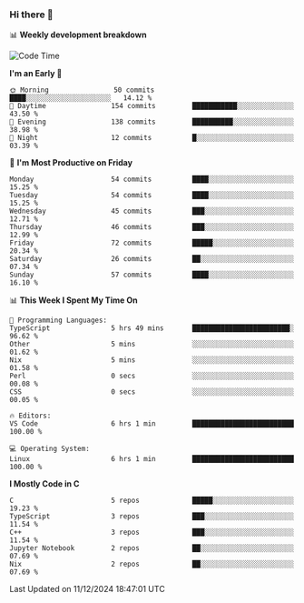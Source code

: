 ### Hi there 👋

📊 **Weekly development breakdown**
<!--START_SECTION:waka-->
![Code Time](http://img.shields.io/badge/Code%20Time-289%20hrs%2025%20mins-blue)

**I'm an Early 🐤** 

```text
🌞 Morning                50 commits          ████░░░░░░░░░░░░░░░░░░░░░   14.12 % 
🌆 Daytime                154 commits         ███████████░░░░░░░░░░░░░░   43.50 % 
🌃 Evening                138 commits         ██████████░░░░░░░░░░░░░░░   38.98 % 
🌙 Night                  12 commits          █░░░░░░░░░░░░░░░░░░░░░░░░   03.39 % 
```
📅 **I'm Most Productive on Friday** 

```text
Monday                   54 commits          ████░░░░░░░░░░░░░░░░░░░░░   15.25 % 
Tuesday                  54 commits          ████░░░░░░░░░░░░░░░░░░░░░   15.25 % 
Wednesday                45 commits          ███░░░░░░░░░░░░░░░░░░░░░░   12.71 % 
Thursday                 46 commits          ███░░░░░░░░░░░░░░░░░░░░░░   12.99 % 
Friday                   72 commits          █████░░░░░░░░░░░░░░░░░░░░   20.34 % 
Saturday                 26 commits          ██░░░░░░░░░░░░░░░░░░░░░░░   07.34 % 
Sunday                   57 commits          ████░░░░░░░░░░░░░░░░░░░░░   16.10 % 
```


📊 **This Week I Spent My Time On** 

```text
💬 Programming Languages: 
TypeScript               5 hrs 49 mins       ████████████████████████░   96.62 % 
Other                    5 mins              ░░░░░░░░░░░░░░░░░░░░░░░░░   01.62 % 
Nix                      5 mins              ░░░░░░░░░░░░░░░░░░░░░░░░░   01.58 % 
Perl                     0 secs              ░░░░░░░░░░░░░░░░░░░░░░░░░   00.08 % 
CSS                      0 secs              ░░░░░░░░░░░░░░░░░░░░░░░░░   00.05 % 

🔥 Editors: 
VS Code                  6 hrs 1 min         █████████████████████████   100.00 % 

💻 Operating System: 
Linux                    6 hrs 1 min         █████████████████████████   100.00 % 
```

**I Mostly Code in C** 

```text
C                        5 repos             █████░░░░░░░░░░░░░░░░░░░░   19.23 % 
TypeScript               3 repos             ███░░░░░░░░░░░░░░░░░░░░░░   11.54 % 
C++                      3 repos             ███░░░░░░░░░░░░░░░░░░░░░░   11.54 % 
Jupyter Notebook         2 repos             ██░░░░░░░░░░░░░░░░░░░░░░░   07.69 % 
Nix                      2 repos             ██░░░░░░░░░░░░░░░░░░░░░░░   07.69 % 
```




 Last Updated on 11/12/2024 18:47:01 UTC
<!--END_SECTION:waka-->
<!--
**R-enanVieira/R-enanVieira** is a ✨ _special_ ✨ repository because its `README.md` (this file) appears on your GitHub profile.

Here are some ideas to get you started:

- 🔭 I’m currently working on ...
- 🌱 I’m currently learning ...
- 👯 I’m looking to collaborate on ...
- 🤔 I’m looking for help with ...
- 💬 Ask me about ...
- 📫 How to reach me: ...
- 😄 Pronouns: ...
- ⚡ Fun fact: ...
-->
